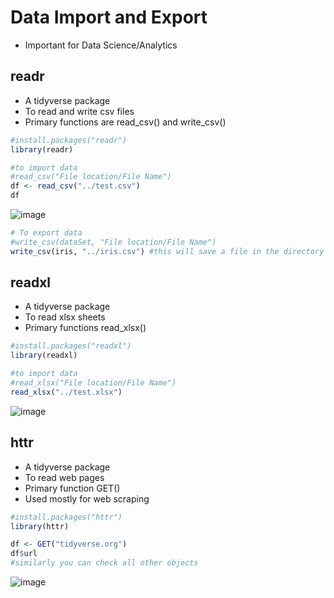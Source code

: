 # Data Import and Export
- Important for Data Science/Analytics
## readr
- A tidyverse package
- To read and write csv files
- Primary functions are read_csv() and write_csv()
```r
#install.packages("readr")
library(readr)

#to import data
#read_csv("File location/File Name")
df <- read_csv("../test.csv")
df
```
![image](https://user-images.githubusercontent.com/60386381/122745642-d5e6aa00-d2a6-11eb-9c80-3b4c6e3dedcf.png)
```r
# To export data
#write_csv(dataSet, "File location/File Name")
write_csv(iris, "../iris.csv") #this will save a file in the directory mentioned
```

## readxl
- A tidyverse package
- To read xlsx sheets
- Primary functions read_xlsx()
```r
#install.packages("readxl")
library(readxl)

#to import data
#read_xlsx("File location/File Name")
read_xlsx("../test.xlsx")
```
![image](https://user-images.githubusercontent.com/60386381/122746017-3970d780-d2a7-11eb-846d-c9e14335432a.png)
## httr
- A tidyverse package
- To read web pages
- Primary function GET()
- Used mostly for web scraping
```r
#install.packages("httr")
library(httr)

df <- GET("tidyverse.org")
df$url
#similarly you can check all other objects
```
![image](https://user-images.githubusercontent.com/60386381/122746193-67561c00-d2a7-11eb-85ea-1e77131d4ce6.png)
